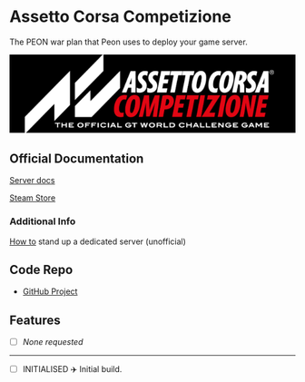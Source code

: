 # Assetto Corsa Competizione

The PEON war plan that Peon uses to deploy your game server.

![ACC](../../images/game-logos/assetto_corsa_competizione.png)

## Official Documentation

[Server docs](https://steamdb.info/app/1430110/)

[Steam Store](https://store.steampowered.com/app/805550/Assetto_Corsa_Competizione/)

### Additional Info

[How to](https://www.acc-wiki.info/wiki/Server_Configuration) stand up a dedicated server (unofficial)

## Code Repo

- [GitHub Project](https://github.com/the-peon-project/peon-warplans/tree/main/assettocorsacompetizione)

## Features

- [ ] *None requested*

---

- [ ] INITIALISED :airplane: Initial build.
